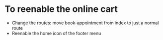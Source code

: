 # To reenable the online cart

 - Change the routes: move book-appointment from index to just a normal route
 - Reenable the home icon of the footer menu